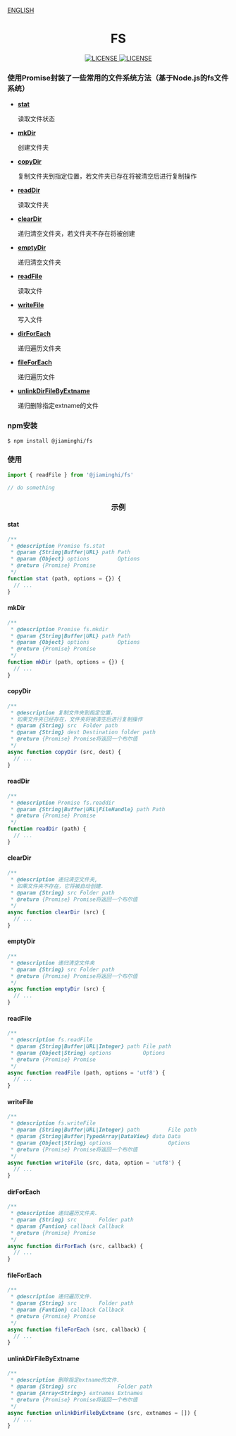 [ENGLISH](./README_EN.md)

<h1 align="center">FS</h1>

<p align="center">
    <a href="https://github.com/jiaming743/FS/blob/master/LICENSE">
      <img src="https://img.shields.io/github/license/jiaming743/FS.svg" alt="LICENSE" />
    </a>
    <a href="https://www.npmjs.com/package/@jiaminghi/fs">
      <img src="https://img.shields.io/npm/v/@jiaminghi/fs.svg" alt="LICENSE" />
    </a>
</p>

### 使用Promise封装了一些常用的文件系统方法（基于Node.js的fs文件系统）

- **[stat](#stat)**

  读取文件状态

- **[mkDir](#mkDir)**

  创建文件夹

- **[copyDir](#copyDir)**

  复制文件夹到指定位置，若文件夹已存在将被清空后进行复制操作

- **[readDir](#readDir)**

  读取文件夹

- **[clearDir](#clearDir)**

  递归清空文件夹，若文件夹不存在将被创建

- **[emptyDir](#emptyDir)**

  递归清空文件夹

- **[readFile](#readFile)**

  读取文件

- **[writeFile](#writeFile)**

  写入文件

- **[dirForEach](#dirForEach)**

  递归遍历文件夹

- **[fileForEach](#fileForEach)**

  递归遍历文件

- **[unlinkDirFileByExtname](#unlinkDirFileByExtname)**

  递归删除指定extname的文件

### npm安装

```shell
$ npm install @jiaminghi/fs
```

### 使用

```javascript
import { readFile } from '@jiaminghi/fs'

// do something
```


<h3 align="center">示例</h3>

#### stat

```javascript
/**
 * @description Promise fs.stat
 * @param {String|Buffer|URL} path Path
 * @param {Object} options         Options
 * @return {Promise} Promise
 */
function stat (path, options = {}) {
  // ...
}
```

#### mkDir

```javascript
/**
 * @description Promise fs.mkdir
 * @param {String|Buffer|URL} path Path
 * @param {Object} options         Options
 * @return {Promise} Promise
 */
function mkDir (path, options = {}) {
  // ...
}
```

#### copyDir

```javascript
/**
 * @description 复制文件夹到指定位置，
 * 如果文件夹已经存在，文件夹将被清空后进行复制操作
 * @param {String} src  Folder path
 * @param {String} dest Destination folder path
 * @return {Promise} Promise将返回一个布尔值
 */
async function copyDir (src, dest) {
  // ...
}
```

#### readDir

```javascript
/**
 * @description Promise fs.readdir
 * @param {String|Buffer|URL|FileHandle} path Path
 * @return {Promise} Promise
 */
function readDir (path) {
  // ...
}
```

#### clearDir

```javascript
/**
 * @description 递归清空文件夹,
 * 如果文件夹不存在，它将被自动创建.
 * @param {String} src Folder path
 * @return {Promise} Promise将返回一个布尔值
 */
async function clearDir (src) {
  // ...
}
```

#### emptyDir

```javascript
/**
 * @description 递归清空文件夹
 * @param {String} src Folder path
 * @return {Promise} Promise将返回一个布尔值
 */
async function emptyDir (src) {
  // ...
}
```

#### readFile

```javascript
/**
 * @description fs.readFile
 * @param {String|Buffer|URL|Integer} path File path
 * @param {Object|String} options          Options
 * @return {Promise} Promise
 */
async function readFile (path, options = 'utf8') {
  // ...
}
```

#### writeFile

```javascript
/**
 * @description fs.writeFile
 * @param {String|Buffer|URL|Integer} path         File path
 * @param {String|Buffer|TypedArray|DataView} data Data
 * @param {Object|String} options                  Options
 * @return {Promise} Promise将返回一个布尔值
 */
async function writeFile (src, data, option = 'utf8') {
  // ...
}
```

#### dirForEach

```javascript
/**
 * @description 递归遍历文件夹.
 * @param {String} src       Folder path
 * @param {Funtion} callback Callback
 * @return {Promise} Promise
 */
async function dirForEach (src, callback) {
  // ...
}
```

#### fileForEach

```javascript
/**
 * @description 递归遍历文件.
 * @param {String} src       Folder path
 * @param {Funtion} callback Callback
 * @return {Promise} Promise
 */
async function fileForEach (src, callback) {
  // ...
}
```

#### unlinkDirFileByExtname

```javascript
/**
 * @description 删除指定extname的文件.
 * @param {String} src             Folder path
 * @param {Array<String>} extnames Extnames
 * @return {Promise} Promise将返回一个布尔值
 */
async function unlinkDirFileByExtname (src, extnames = []) {
  // ...
}
```